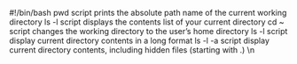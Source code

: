 #!/bin/bash
pwd  script  prints the absolute path name of the current working directory 
ls -l script displays the contents list of your current directory 
cd ~ script changes the working directory to the user’s home directory 
ls -l script display current directory contents in a long format 
ls -l -a script display current directory contents, including hidden files (starting with .) \n
